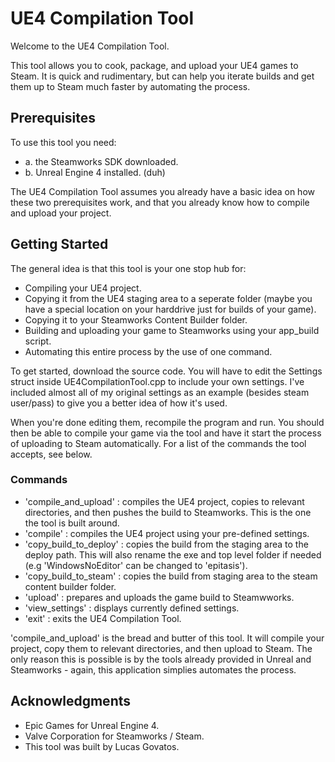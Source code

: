 # UE4 Compilation Tool

Welcome to the UE4 Compilation Tool.

This tool allows you to cook, package, and upload your UE4 games to Steam. It is quick and rudimentary, but can help you iterate builds and get them up to Steam much faster by automating the process.

## Prerequisites 

To use this tool you need:
* a. the Steamworks SDK downloaded.
* b. Unreal Engine 4 installed. (duh)

The UE4 Compilation Tool assumes you already have a basic idea on how these two prerequisites work, and that you already know how to compile and upload your project. 

## Getting Started

The general idea is that this tool is your one stop hub for:
* Compiling your UE4 project.
* Copying it from the UE4 staging area to a seperate folder (maybe you have a special location on your harddrive just for builds of your game).
* Copying it to your Steamworks Content Builder folder.
* Building and uploading your game to Steamworks using your app_build script.
* Automating this entire process by the use of one command. 

To get started, download the source code. You will have to edit the Settings struct inside UE4CompilationTool.cpp to include your own settings. I've included almost all of my original settings as an example (besides steam user/pass) to give you a better idea of how it's used. 

When you're done editing them, recompile the program and run. You should then be able to compile your game via the tool and have it start the process of uploading to Steam automatically. For a list of the commands the tool accepts, see below. 

### Commands

* 'compile_and_upload' : compiles the UE4 project, copies to relevant directories, and then pushes the build to Steamworks. This is the one the tool is built around.
* 'compile' : compiles the UE4 project using your pre-defined settings.
* 'copy_build_to_deploy' : copies the build from the staging area to the deploy path. This will also rename the exe and top level folder if needed (e.g 'WindowsNoEditor' can be changed to 'epitasis').
* 'copy_build_to_steam' : copies the build from staging area to the steam content builder folder.
* 'upload' : prepares and uploads the game build to Steamwworks.
* 'view_settings' : displays currently defined settings.
* 'exit' : exits the UE4 Compilation Tool.

'compile_and_upload' is the bread and butter of this tool. It will compile your project, copy them to relevant directories, and then upload to Steam. The only reason this is possible is by the tools already provided in Unreal and Steamworks - again, this application simplies automates the process. 

## Acknowledgments

* Epic Games for Unreal Engine 4.
* Valve Corporation for Steamworks / Steam.
* This tool was built by Lucas Govatos.
